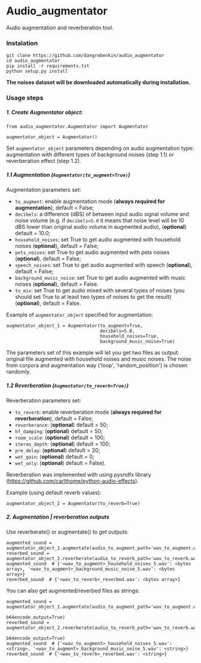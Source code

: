 # Audio_augmentator

Audio augmentation and reverberation tool.

### Instalation

```
git clone https://github.com/dangrebenkin/audio_augmentator
cd audio_augmentator
pip install -r requirements.txt
python setup.py install
```
**The noises dataset will be downloaded automatically during installation.**

### Usage steps

##### **1. Create _Augmentator_ object:**

```
from audio_augmentator.Augmentator import Augmentator

augmentator_object = Augmentator()
```

Set `augmentator_object` parameters depending on audio augmentation type: augmentation with different types of 
background noises (step 1.1) or reverberation effect (step 1.2).

##### **1.1 Augmentation (`Augmentator(to_augment=True)`)**

Augmentation parameters set:

* `to_augment`: enable augmentation mode (**always required for augmentation**), default = False;
* `decibels`: a difference (dBS) of between input audio signal volume and noise volume (e.g. if `decibels=5.0` it means
  that noise level will be 10 dBS lower than original audio volume in augmented audio), (**optional**) default = 10.0;
* `household_noises`: set True to get audio augmented with household noises (**optional**), default = False;
* `pets_noises`: set True to get audio augmented with pets noises (**optional**), default = False;
* `speech_noises`: set True to get audio augmented with speech (**optional**), default = False;
* `background_music_noise`: set True to get audio augmented with music noises (**optional**), default = False.
* `to_mix`: set True to get audio mixed with several types of noises (you should set True to at least two types 
of noises to get the result)(**optional**), default = False.

Example of `augmentator_object` specified for augmentation:
```
augmentator_object_1 = Augmentator(to_augment=True,
                                   decibels=5.0,
                                   household_noises=True,
                                   background_music_noise=True) 
```
The parameters set of this example will let you get two files as output: original file augmented with household noises 
and music noises. The noise from corpora and augmentation way ('loop', 'random_position') is chosen randomly.

##### **1.2 Reverberation (`Augmentator(to_reverb=True)`)**

Reverberation parameters set:

* `to_reverb`: enable reverberation mode (**always required for reverberation**), default = False;
* `reverberance`: (**optional**) default = 50;
* `hf_damping`: (**optional**) default = 50;
* `room_scale`: (**optional**) default = 100;
* `stereo_depth`: (**optional**) default = 100;
* `pre_delay`: (**optional**) default = 20;
* `wet_gain`: (**optional**) default = 0;
* `wet_only`: (**optional**) default = False).

Reverberation was implemented with using pysndfx library (https://github.com/carlthome/python-audio-effects).

Example (using default reverb values):

```
augmentator_object_2 = Augmentator(to_reverb=True) 
```

##### **2. Augmentation | reverberation outputs**

Use reverberate() or augmentate() to get outputs:

```
augmented_sound = augmentator_object_1.augmentate(audio_to_augment_path='wav_to_augment.wav')
reverbed_sound = augmentator_object_2.reverberate(audio_to_reverb_path='wav_to_reverb.wav')
augmented_sound  # {'<wav_to_augment>_household_noises_5.wav': <bytes array>, '<wav_to_augment>_background_music_noise_5.wav': <bytes array>}
reverbed_sound  # {'<wav_to_reverb>_reverbed.wav': <bytes array>}
```

You can also get augmented/reverbed files as strings:

```
augmented_sound = augmentator_object_1.augmentate(audio_to_augment_path='wav_to_augment.wav',
                                                  b64encode_output=True)
reverbed_sound = augmentator_object_2.reverberate(audio_to_reverb_path='wav_to_reverb.wav',
                                                  b64encode_output=True)
augmented_sound  # {'<wav_to_augment>_household_noises_5.wav': <string>, '<wav_to_augment>_background_music_noise_5.wav': <string>}
reverbed_sound  # {'<wav_to_reverb>_reverbed.wav': <string>}
```
